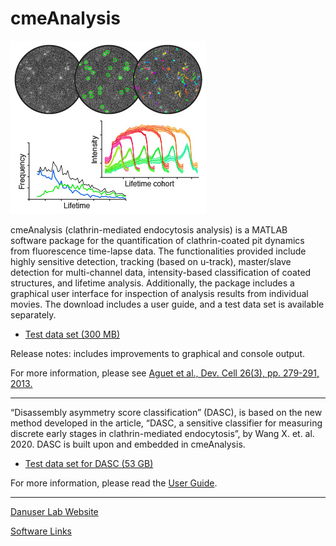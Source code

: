 # cmeAnalysis
![Alt Text](img/cmeAnalysis.jpg?raw=true)

cmeAnalysis (clathrin-mediated endocytosis analysis) is a MATLAB software package for the quantification of clathrin-coated pit dynamics from fluorescence time-lapse data. The functionalities provided include highly sensitive detection, tracking (based on u-track), master/slave detection for multi-channel data, intensity-based classification of coated structures, and lifetime analysis. Additionally, the package includes a graphical user interface for inspection of analysis results from individual movies.
The download includes a user guide, and a test data set is available separately.

  - [Test data set (300 MB)](https://cloud.biohpc.swmed.edu/index.php/s/PXcr1AQOCSi6AD7/download)

Release notes: includes improvements to graphical and console output.

For more information, please see [Aguet et al., Dev. Cell 26(3), pp. 279-291, 2013.](http://www.cell.com/developmental-cell/abstract/S1534-5807(13)00382-1)

----------------------
“Disassembly asymmetry score classification” (DASC), is based on the new method developed in the article, “DASC, a sensitive classifier for measuring discrete early stages in clathrin-mediated endocytosis”, by Wang X. et. al. 2020. 
DASC is built upon and embedded in cmeAnalysis.

  - [Test data set for DASC (53 GB)](https://cloud.biohpc.swmed.edu/index.php/s/DASC_data)

For more information, please read the [User Guide](https://github.com/DanuserLab/cmeAnalysis/blob/master/software/doc/DASC_instruction.pdf).


----------------------
[Danuser Lab Website](https://www.utsouthwestern.edu/labs/danuser/)

[Software Links](https://www.utsouthwestern.edu/labs/danuser/software/)

